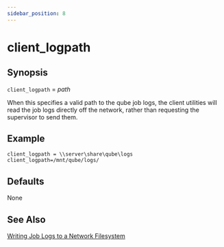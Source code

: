 ```yaml
---
sidebar_position: 8
---
```


# client_logpath

## Synopsis

`client_logpath` =  _path_

When this specifies a valid path to the qube job logs, the client utilities will read the job logs directly off the network, rather than requesting the supervisor to send them.

## Example

```
client_logpath = \\server\share\qube\logs  
client_logpath=/mnt/qube/logs/
```

## Defaults

None

## See Also

[Writing Job Logs to a Network Filesystem](../configuring-qube/log-files/Writing+Job+Logs+to+a+Network+Filesystem)

